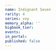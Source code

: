 ```yaml
---
name: Indignant Seven
rarity: 4
series: voy
memory_alpha: ''
bigbook_tier:
events:
in_portal:
published: false
---
```

